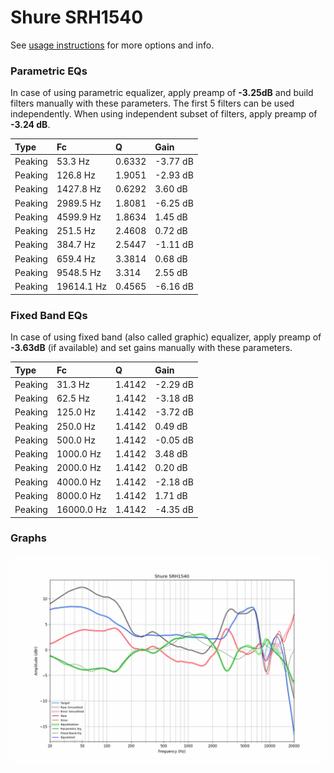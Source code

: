 # Shure SRH1540
See [usage instructions](https://github.com/jaakkopasanen/AutoEq#usage) for more options and info.

### Parametric EQs
In case of using parametric equalizer, apply preamp of **-3.25dB** and build filters manually
with these parameters. The first 5 filters can be used independently.
When using independent subset of filters, apply preamp of **-3.24 dB**.

| Type    | Fc         |      Q | Gain     |
|:--------|:-----------|:-------|:---------|
| Peaking | 53.3 Hz    | 0.6332 | -3.77 dB |
| Peaking | 126.8 Hz   | 1.9051 | -2.93 dB |
| Peaking | 1427.8 Hz  | 0.6292 | 3.60 dB  |
| Peaking | 2989.5 Hz  | 1.8081 | -6.25 dB |
| Peaking | 4599.9 Hz  | 1.8634 | 1.45 dB  |
| Peaking | 251.5 Hz   | 2.4608 | 0.72 dB  |
| Peaking | 384.7 Hz   | 2.5447 | -1.11 dB |
| Peaking | 659.4 Hz   | 3.3814 | 0.68 dB  |
| Peaking | 9548.5 Hz  | 3.314  | 2.55 dB  |
| Peaking | 19614.1 Hz | 0.4565 | -6.16 dB |

### Fixed Band EQs
In case of using fixed band (also called graphic) equalizer, apply preamp of **-3.63dB**
(if available) and set gains manually with these parameters.

| Type    | Fc         |      Q | Gain     |
|:--------|:-----------|:-------|:---------|
| Peaking | 31.3 Hz    | 1.4142 | -2.29 dB |
| Peaking | 62.5 Hz    | 1.4142 | -3.18 dB |
| Peaking | 125.0 Hz   | 1.4142 | -3.72 dB |
| Peaking | 250.0 Hz   | 1.4142 | 0.49 dB  |
| Peaking | 500.0 Hz   | 1.4142 | -0.05 dB |
| Peaking | 1000.0 Hz  | 1.4142 | 3.48 dB  |
| Peaking | 2000.0 Hz  | 1.4142 | 0.20 dB  |
| Peaking | 4000.0 Hz  | 1.4142 | -2.18 dB |
| Peaking | 8000.0 Hz  | 1.4142 | 1.71 dB  |
| Peaking | 16000.0 Hz | 1.4142 | -4.35 dB |

### Graphs
![](./Shure%20SRH1540.png)